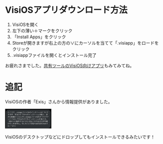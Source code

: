 # VisiOSアプリダウンロード方法
1. VisiOSを開く
2. 左下の薄い＋マークをクリック
3. 「Install Apps」をクリック
4. Storeが開きますが右上の方の∨にカーソルを当てて「.visiapp」をロードをクリック
5. .visiappファイルを開くとインストール完了

お疲れさまでした。[共有ツールのVisiOS向けアプリ](https://github.com/webfullsympathy/share-tool?tab=readme-ov-file#%E3%83%80%E3%82%A6%E3%83%B3%E3%83%AD%E3%83%BC%E3%83%89)もみてみてね。


# 追記
VisiOSの作者「Exis」さんから情報提供がありました。

<img src="https://raw.githubusercontent.com/webfullsympathy/webfullsympathy/refs/heads/main/post/visios/hon%60nin-joho-tekyo.png" width="30%">

VisiOSのデスクトップなどにドロップしてもインストールできるみたいです！

